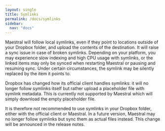 ```yaml
---
layout: single
title: Symlinks
permalink: /docs/symlinks
sidebar:
  nav: "docs"
---
```


Maestral will follow local symlinks, even if they point to locations outside of your
Dropbox folder, and upload the contents of the destination. It will raise a sync issue
in case of broken symlinks. Depending on your platform, you may experience slow indexing
and high CPU usage with symlinks, or the linked items may only be synced when restarting
Maestral or pausing and resuming sync. Under certain circumstances, the symlink may be
silently replaced by the item it points to.

Dropbox has changed how its official client handles symlinks: it will no longer follow
symlinks itself but rather upload a placeholder file with symlink metadata. This is
currently not supported by Maestral which will simply download the empty placeholder
file.

It is therefore not recommended to use symlinks in your Dropbox folder, either with the
official client or Maestral. In a future version, Maestral may no longer follow symlinks
but sync them as actual files instead. This change will be announced in the release
notes.

